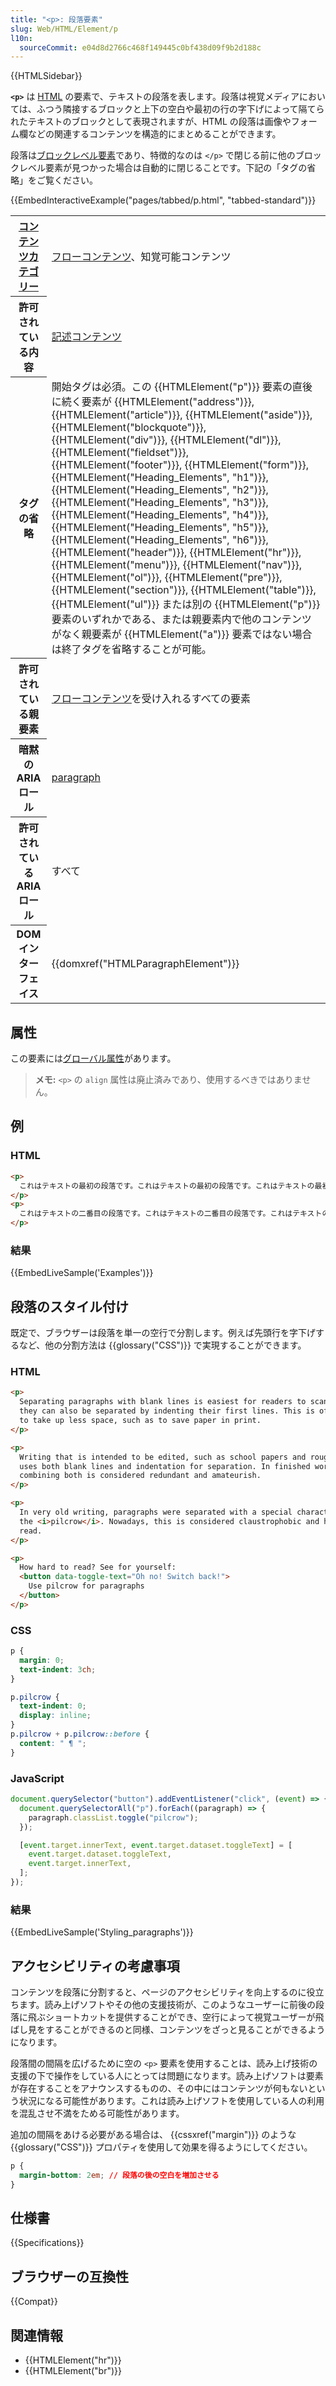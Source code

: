 ```yaml
---
title: "<p>: 段落要素"
slug: Web/HTML/Element/p
l10n:
  sourceCommit: e04d8d2766c468f149445c0bf438d09f9b2d188c
---
```


{{HTMLSidebar}}

**`<p>`** は [HTML](/ja/docs/Web/HTML) の要素で、テキストの段落を表します。段落は視覚メディアにおいては、ふつう隣接するブロックと上下の空白や最初の行の字下げによって隔てられたテキストのブロックとして表現されますが、HTML の段落は画像やフォーム欄などの関連するコンテンツを構造的にまとめることができます。

段落は[ブロックレベル要素](/ja/docs/Glossary/Block-level_content)であり、特徴的なのは `</p>` で閉じる前に他のブロックレベル要素が見つかった場合は自動的に閉じることです。下記の「タグの省略」をご覧ください。

{{EmbedInteractiveExample("pages/tabbed/p.html", "tabbed-standard")}}

<table class="properties">
  <tbody>
    <tr>
      <th scope="row">
        <a href="/ja/docs/Web/HTML/Content_categories"
          >コンテンツカテゴリー</a
        >
      </th>
      <td>
        <a href="/ja/docs/Web/HTML/Content_categories#フローコンテンツ"
          >フローコンテンツ</a
        >、知覚可能コンテンツ
      </td>
    </tr>
    <tr>
      <th scope="row">許可されている内容</th>
      <td>
        <a href="/ja/docs/Web/HTML/Content_categories#記述コンテンツ"
          >記述コンテンツ</a
        >
      </td>
    </tr>
    <tr>
      <th scope="row">タグの省略</th>
      <td>
        開始タグは必須。この {{HTMLElement("p")}} 要素の直後に続く要素が {{HTMLElement("address")}},
        {{HTMLElement("article")}}, {{HTMLElement("aside")}},
        {{HTMLElement("blockquote")}}, {{HTMLElement("div")}},
        {{HTMLElement("dl")}}, {{HTMLElement("fieldset")}},
        {{HTMLElement("footer")}}, {{HTMLElement("form")}},
        {{HTMLElement("Heading_Elements", "h1")}}, {{HTMLElement("Heading_Elements", "h2")}},
        {{HTMLElement("Heading_Elements", "h3")}}, {{HTMLElement("Heading_Elements", "h4")}},
        {{HTMLElement("Heading_Elements", "h5")}}, {{HTMLElement("Heading_Elements", "h6")}},
        {{HTMLElement("header")}}, {{HTMLElement("hr")}},
        {{HTMLElement("menu")}}, {{HTMLElement("nav")}},
        {{HTMLElement("ol")}}, {{HTMLElement("pre")}},
        {{HTMLElement("section")}}, {{HTMLElement("table")}},
        {{HTMLElement("ul")}} または別の {{HTMLElement("p")}}
        要素のいずれかである、または親要素内で他のコンテンツがなく親要素が {{HTMLElement("a")}} 要素ではない場合は終了タグを省略することが可能。
      </td>
    </tr>
    <tr>
      <th scope="row">許可されている親要素</th>
      <td>
        <a href="/ja/docs/Web/HTML/Content_categories#フローコンテンツ"
          >フローコンテンツ</a
        >を受け入れるすべての要素
      </td>
    </tr>
    <tr>
      <th scope="row">暗黙の ARIA ロール</th>
      <td>
        <a href="/ja/docs/Web/Accessibility/ARIA/Roles/structural_roles"
          >paragraph</a
        >
      </td>
    </tr>
    <tr>
      <th scope="row">許可されている ARIA ロール</th>
      <td>すべて</td>
    </tr>
    <tr>
      <th scope="row">DOM インターフェイス</th>
      <td>{{domxref("HTMLParagraphElement")}}</td>
    </tr>
  </tbody>
</table>

## 属性

この要素には[グローバル属性](/ja/docs/Web/HTML/Global_attributes)があります。

> **メモ:** `<p>` の `align` 属性は廃止済みであり、使用するべきではありません。

## 例

### HTML

```html
<p>
  これはテキストの最初の段落です。これはテキストの最初の段落です。これはテキストの最初の段落です。これはテキストの最初の段落です。
</p>
<p>
  これはテキストの二番目の段落です。これはテキストの二番目の段落です。これはテキストの二番目の段落です。これはテキストの二番目の段落です。
</p>
```

### 結果

{{EmbedLiveSample('Examples')}}

## 段落のスタイル付け

既定で、ブラウザーは段落を単一の空行で分割します。例えば先頭行を字下げするなど、他の分割方法は {{glossary("CSS")}} で実現することができます。

### HTML

```html
<p>
  Separating paragraphs with blank lines is easiest for readers to scan, but
  they can also be separated by indenting their first lines. This is often used
  to take up less space, such as to save paper in print.
</p>

<p>
  Writing that is intended to be edited, such as school papers and rough drafts,
  uses both blank lines and indentation for separation. In finished works,
  combining both is considered redundant and amateurish.
</p>

<p>
  In very old writing, paragraphs were separated with a special character: ¶,
  the <i>pilcrow</i>. Nowadays, this is considered claustrophobic and hard to
  read.
</p>

<p>
  How hard to read? See for yourself:
  <button data-toggle-text="Oh no! Switch back!">
    Use pilcrow for paragraphs
  </button>
</p>
```

### CSS

```css
p {
  margin: 0;
  text-indent: 3ch;
}

p.pilcrow {
  text-indent: 0;
  display: inline;
}
p.pilcrow + p.pilcrow::before {
  content: " ¶ ";
}
```

### JavaScript

```js
document.querySelector("button").addEventListener("click", (event) => {
  document.querySelectorAll("p").forEach((paragraph) => {
    paragraph.classList.toggle("pilcrow");
  });

  [event.target.innerText, event.target.dataset.toggleText] = [
    event.target.dataset.toggleText,
    event.target.innerText,
  ];
});
```

### 結果

{{EmbedLiveSample('Styling_paragraphs')}}

## アクセシビリティの考慮事項

コンテンツを段落に分割すると、ページのアクセシビリティを向上するのに役立ちます。読み上げソフトやその他の支援技術が、このようなユーザーに前後の段落に飛ぶショートカットを提供することができ、空行によって視覚ユーザーが飛ばし見をすることができるのと同様、コンテンツをざっと見ることができるようになります。

段落間の間隔を広げるために空の `<p>` 要素を使用することは、読み上げ技術の支援の下で操作をしている人にとっては問題になります。読み上げソフトは要素が存在することをアナウンスするものの、その中にはコンテンツが何もないという状況になる可能性があります。これは読み上げソフトを使用している人の利用を混乱させ不満をためる可能性があります。

追加の間隔をあける必要がある場合は、 {{cssxref("margin")}} のような {{glossary("CSS")}} プロパティを使用して効果を得るようにしてください。

```css
p {
  margin-bottom: 2em; // 段落の後の空白を増加させる
}
```

## 仕様書

{{Specifications}}

## ブラウザーの互換性

{{Compat}}

## 関連情報

- {{HTMLElement("hr")}}
- {{HTMLElement("br")}}
